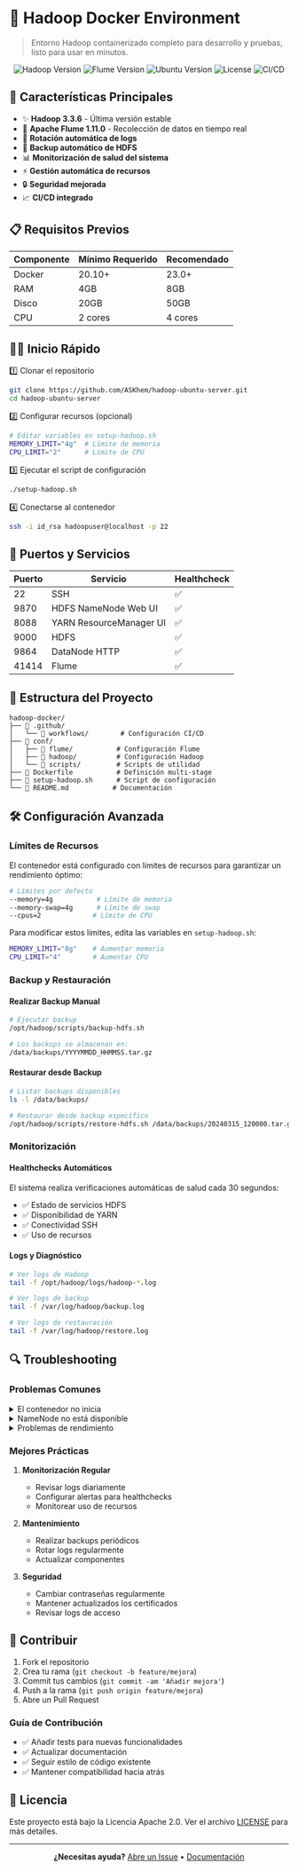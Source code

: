 # 🐘 Hadoop Docker Environment

> Entorno Hadoop containerizado completo para desarrollo y pruebas, listo para usar en minutos.

<div align="center">

![Hadoop Version](https://img.shields.io/badge/Hadoop-3.3.6-blue)
![Flume Version](https://img.shields.io/badge/Flume-1.11.0-green)
![Ubuntu Version](https://img.shields.io/badge/Ubuntu-22.04%20LTS-orange)
![License](https://img.shields.io/badge/license-Apache%202.0-red)
![CI/CD](https://img.shields.io/badge/CI/CD-GitHub%20Actions-blue)

</div>

## 🚀 Características Principales

- ✨ **Hadoop 3.3.6** - Última versión estable
- 🌊 **Apache Flume 1.11.0** - Recolección de datos en tiempo real
- 🔄 **Rotación automática de logs**
- 💾 **Backup automático de HDFS**
- 📊 **Monitorización de salud del sistema**
- ⚡ **Gestión automática de recursos**
- 🔒 **Seguridad mejorada**
- 📈 **CI/CD integrado**

## 📋 Requisitos Previos

| Componente | Mínimo Requerido | Recomendado |
|------------|------------------|-------------|
| Docker     | 20.10+          | 23.0+       |
| RAM        | 4GB             | 8GB         |
| Disco      | 20GB            | 50GB        |
| CPU        | 2 cores         | 4 cores     |

## 🏃‍♂️ Inicio Rápido

1️⃣ Clonar el repositorio
```bash
git clone https://github.com/ASKhem/hadoop-ubuntu-server.git
cd hadoop-ubuntu-server
```

2️⃣ Configurar recursos (opcional)
```bash
# Editar variables en setup-hadoop.sh
MEMORY_LIMIT="4g"  # Límite de memoria
CPU_LIMIT="2"      # Límite de CPU
```

3️⃣ Ejecutar el script de configuración
```bash
./setup-hadoop.sh
```

4️⃣ Conectarse al contenedor
```bash
ssh -i id_rsa hadoopuser@localhost -p 22
```

## 🔌 Puertos y Servicios

| Puerto | Servicio                  | Healthcheck |
|--------|---------------------------|-------------|
| 22     | SSH                       | ✅          |
| 9870   | HDFS NameNode Web UI      | ✅          |
| 8088   | YARN ResourceManager UI   | ✅          |
| 9000   | HDFS                      | ✅          |
| 9864   | DataNode HTTP             | ✅          |
| 41414  | Flume                     | ✅          |

## 📁 Estructura del Proyecto

```
hadoop-docker/
├── 📂 .github/
│   └── 📂 workflows/        # Configuración CI/CD
├── 📂 conf/
│   ├── 📂 flume/           # Configuración Flume
│   ├── 📂 hadoop/          # Configuración Hadoop
│   └── 📂 scripts/         # Scripts de utilidad
├── 📄 Dockerfile           # Definición multi-stage
├── 📄 setup-hadoop.sh      # Script de configuración
└── 📄 README.md           # Documentación
```

## 🛠️ Configuración Avanzada

### Límites de Recursos

El contenedor está configurado con límites de recursos para garantizar un rendimiento óptimo:

```bash
# Límites por defecto
--memory=4g           # Límite de memoria
--memory-swap=4g      # Límite de swap
--cpus=2             # Límite de CPU
```

Para modificar estos límites, edita las variables en `setup-hadoop.sh`:

```bash
MEMORY_LIMIT="8g"    # Aumentar memoria
CPU_LIMIT="4"        # Aumentar CPU
```

### Backup y Restauración

#### Realizar Backup Manual

```bash
# Ejecutar backup
/opt/hadoop/scripts/backup-hdfs.sh

# Los backups se almacenan en:
/data/backups/YYYYMMDD_HHMMSS.tar.gz
```

#### Restaurar desde Backup

```bash
# Listar backups disponibles
ls -l /data/backups/

# Restaurar desde backup específico
/opt/hadoop/scripts/restore-hdfs.sh /data/backups/20240315_120000.tar.gz
```

### Monitorización

#### Healthchecks Automáticos

El sistema realiza verificaciones automáticas de salud cada 30 segundos:

- ✅ Estado de servicios HDFS
- ✅ Disponibilidad de YARN
- ✅ Conectividad SSH
- ✅ Uso de recursos

#### Logs y Diagnóstico

```bash
# Ver logs de Hadoop
tail -f /opt/hadoop/logs/hadoop-*.log

# Ver logs de backup
tail -f /var/log/hadoop/backup.log

# Ver logs de restauración
tail -f /var/log/hadoop/restore.log
```

## 🔍 Troubleshooting

### Problemas Comunes

<details>
<summary>El contenedor no inicia</summary>

1. Verificar recursos disponibles:
```bash
docker stats
```

2. Verificar logs del contenedor:
```bash
docker logs askhadoopx
```

3. Comprobar límites de recursos:
```bash
cat /sys/fs/cgroup/memory/memory.limit_in_bytes
```
</details>

<details>
<summary>NameNode no está disponible</summary>

1. Verificar estado del servicio:
```bash
hdfs haadmin -getServiceState nn1
```

2. Revisar logs específicos:
```bash
tail -f /opt/hadoop/logs/hadoop-hadoopuser-namenode-*.log
```

3. Reiniciar servicio:
```bash
stop-dfs.sh && start-dfs.sh
```
</details>

<details>
<summary>Problemas de rendimiento</summary>

1. Verificar uso de recursos:
```bash
htop
```

2. Comprobar configuración de memoria:
```bash
grep -r "heap" /opt/hadoop/etc/hadoop/
```

3. Ajustar parámetros:
```bash
# Editar hadoop-env.sh
export HADOOP_HEAPSIZE=4096
```
</details>

### Mejores Prácticas

1. **Monitorización Regular**
   - Revisar logs diariamente
   - Configurar alertas para healthchecks
   - Monitorear uso de recursos

2. **Mantenimiento**
   - Realizar backups periódicos
   - Rotar logs regularmente
   - Actualizar componentes

3. **Seguridad**
   - Cambiar contraseñas regularmente
   - Mantener actualizados los certificados
   - Revisar logs de acceso

## 🤝 Contribuir

1. Fork el repositorio
2. Crea tu rama (`git checkout -b feature/mejora`)
3. Commit tus cambios (`git commit -am 'Añadir mejora'`)
4. Push a la rama (`git push origin feature/mejora`)
5. Abre un Pull Request

### Guía de Contribución

- ✅ Añadir tests para nuevas funcionalidades
- ✅ Actualizar documentación
- ✅ Seguir estilo de código existente
- ✅ Mantener compatibilidad hacia atrás

## 📝 Licencia

Este proyecto está bajo la Licencia Apache 2.0. Ver el archivo [LICENSE](LICENSE) para más detalles.

---

<div align="center">

**¿Necesitas ayuda?** [Abre un Issue](https://github.com/ASKhem/hadoop-ubuntu-server.git/issues) • [Documentación](https://github.com/ASKhem/hadoop-ubuntu-server.git/wiki)

</div>
